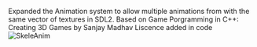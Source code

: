 Expanded the Animation system to allow multiple animations
from with the same vector of textures in SDL2.
Based on Game Porgramming in C++: Creating 3D Games by Sanjay Madhav
Liscence added in code
![SkeleAnim](https://user-images.githubusercontent.com/37189335/59555632-810b4d00-8f83-11e9-8c0a-07b30ae18f10.gif)
